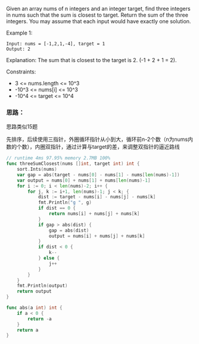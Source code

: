 Given an array nums of n integers and an integer target, find three integers in nums such that the sum is closest to target. Return the sum of the three integers. You may assume that each input would have exactly one solution.


Example 1:
```
Input: nums = [-1,2,1,-4], target = 1
Output: 2
```
Explanation: The sum that is closest to the target is 2. (-1 + 2 + 1 = 2).
 

Constraints:

- 3 <= nums.length <= 10^3
- -10^3 <= nums[i] <= 10^3
- -10^4 <= target <= 10^4

### 思路：

思路类似15题

先排序，后续使用三指针，外圈循环指针从小到大，循环前n-2个数（n为nums内数的个数），内圈双指针，通过计算与target的差，来调整双指针的逼近路线

```go
// runtime 4ms 97.95% memory 2.7MB 100%
func threeSumClosest(nums []int, target int) int {
	sort.Ints(nums)
	var gap = abs(target - nums[0] - nums[1] - nums[len(nums)-1])
	var output = nums[0] + nums[1] + nums[len(nums)-1]
	for i := 0; i < len(nums)-2; i++ {
		for j, k := i+1, len(nums)-1; j < k; {
			dist := target - nums[i] - nums[j] - nums[k]
			fmt.Println("g ", g)
			if dist == 0 {
				return nums[i] + nums[j] + nums[k]
			}
			if gap > abs(dist) {
				gap = abs(dist)
				output = nums[i] + nums[j] + nums[k]
			}
			if dist < 0 {
				k--
			} else {
				j++
			}
		}
	}
	fmt.Println(output)
	return output
}

func abs(a int) int {
	if a < 0 {
		return -a
	}
	return a
}
```